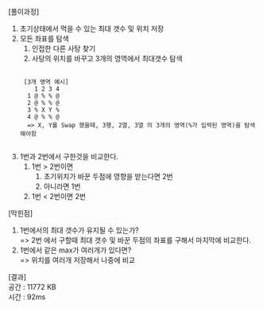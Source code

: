 [풀이과정]

1. 초기상태에서 먹을 수 있는 최대 갯수 및 위치 저장<br>
2. 모든 좌표를 탐색 <br>
    1.  인접한 다른 사탕 찾기<br>
    2. 사탕의 위치를 바꾸고 3개의 영역에서 최대갯수 탐색<br>
    <pre><code>
    [3개 영역 예시]
 	   1 2 3 4
 	 1 @ % % @
 	 2 @ % % @
 	 3 % X Y %
 	 4 @ % % @
 	 => X, Y를 Swap 했을때, 3행, 2열, 3열 의 3개의 영역(%가 입력된 영역)을 탐색해야함
	</code></pre>
3. 1번과 2번에서 구한것을 비교한다.<br>
    1. 1번 > 2번이면<br>
        1. 초기위치가 바꾼 두점에 영향을 받는다면 2번<br>
	    2. 아니라면 1번<br>
    2. 1번 < 2번이면 2번<br>

[막힌점]
1. 1번에서의 최대 갯수가 유지될 수 있는가?<br>
		 	=> 2번 에서 구할때 최대 갯수 및 바꾼 두점의 좌표를 구해서  마지막에 비교한다.
2. 1번에서 같은 max가 여러개가 있다면?<br>
		 	=> 위치를 여러개 저장해서 나중에 비교

[결과]<br>
공간 : 11772 KB<br>
시간 : 92ms 